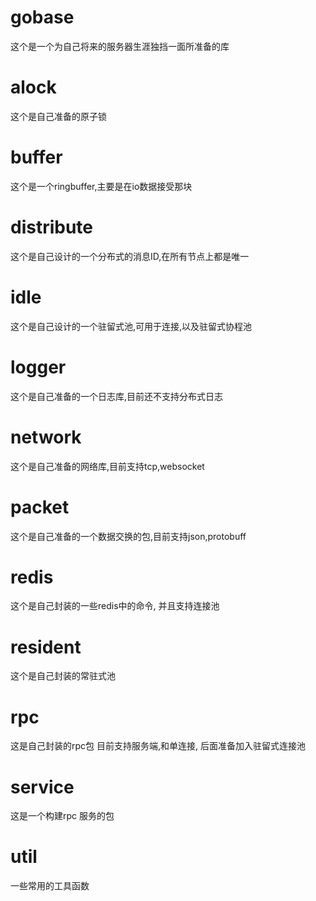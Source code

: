 # gobase
  这个是一个为自己将来的服务器生涯独挡一面所准备的库
# alock
  这个是自己准备的原子锁
# buffer
   这个是一个ringbuffer,主要是在io数据接受那块
# distribute
   这个是自己设计的一个分布式的消息ID,在所有节点上都是唯一
# idle
   这个是自己设计的一个驻留式池,可用于连接,以及驻留式协程池
# logger
   这个是自己准备的一个日志库,目前还不支持分布式日志   
# network
   这个是自己准备的网络库,目前支持tcp,websocket
# packet
   这个是自己准备的一个数据交换的包,目前支持json,protobuff
# redis
   这个是自己封装的一些redis中的命令, 并且支持连接池
# resident
   这个是自己封装的常驻式池   
# rpc
   这是自己封装的rpc包
      目前支持服务端,和单连接, 后面准备加入驻留式连接池
# service
   这是一个构建rpc 服务的包
# util
   一些常用的工具函数
